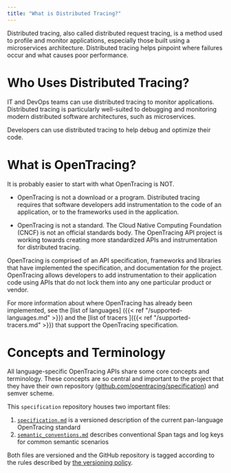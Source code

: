 ```yaml
---
title: "What is Distributed Tracing?"
---
```


Distributed tracing, also called distributed request tracing, is a method used to profile and monitor applications, especially those built using a microservices architecture. Distributed tracing helps pinpoint where failures occur and what causes poor performance.

# Who Uses Distributed Tracing?

IT and DevOps teams can use distributed tracing to monitor applications.  Distributed tracing is particularly well-suited to debugging and monitoring modern distributed software architectures, such as microservices.

Developers can use distributed tracing to help debug and optimize their code.

# What is OpenTracing?

It is probably easier to start with what OpenTracing is NOT.

* OpenTracing is not a download or a program.  Distributed tracing requires that software developers add instrumentation to the code of an application, or to the frameworks used in the application.  

* OpenTracing is not a standard. The Cloud Native Computing Foundation (CNCF) is not an official standards body.  The OpenTracing API project is working towards creating more standardized APIs and instrumentation for distributed tracing.  

OpenTracing is comprised of an API specification, frameworks and libraries that have implemented the specification, and documentation for the project.   OpenTracing allows developers to add instrumentation to their application code using APIs that do not lock them into any one particular product or vendor.

For more information about where OpenTracing has already been implemented, see the [list of languages] ({{< ref "/supported-languages.md" >}}) and the  [list of tracers ]({{< ref "/supported-tracers.md" >}}) that support the OpenTracing specification.

# Concepts and Terminology

All language-specific OpenTracing APIs share some core concepts and terminology. These concepts are so central and important to the project that they have their own repository ([github.com/opentracing/specification](https://github.com/opentracing/specification)) and semver scheme.

This `specification` repository houses two important files:

1. [`specification.md`](https://github.com/opentracing/specification/blob/master/specification.md) is a versioned description of the current pan-language OpenTracing standard
1. [`semantic_conventions.md`](https://github.com/opentracing/specification/blob/master/semantic_conventions.md) describes conventional Span tags and log keys for common semantic scenarios

Both files are versioned and the GitHub repository is tagged according to the rules described by [the versioning policy](https://github.com/opentracing/specification/blob/master/specification.md#versioning-policy).
